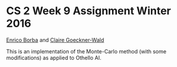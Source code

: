 # CS 2 Week 9 Assignment Winter 2016

[Enrico Borba](https://github.com/enricozb/) and [Claire Goeckner-Wald](https://github.com/cgoecknerwald/)

This is an implementation of the Monte-Carlo method (with some modifications) as applied to Othello AI.